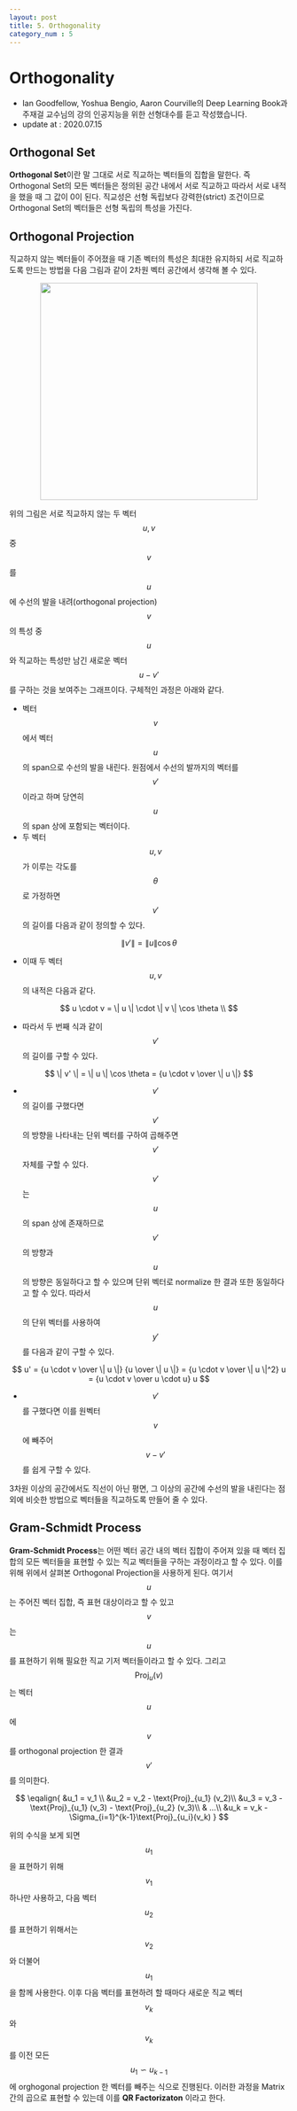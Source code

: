 ```yaml
---
layout: post
title: 5. Orthogonality
category_num : 5
---
```


# Orthogonality

- Ian Goodfellow, Yoshua Bengio, Aaron Courville의 Deep Learning Book과 주재걸 교수님의 강의 인공지능을 위한 선형대수를 듣고 작성했습니다.
- update at : 2020.07.15

## Orthogonal Set

**Orthogonal Set**이란 말 그대로 서로 직교하는 벡터들의 집합을 말한다. 즉 Orthogonal Set의 모든 벡터들은 정의된 공간 내에서 서로 직교하고 따라서 서로 내적을 했을 때 그 값이 0이 된다. 직교성은 선형 독립보다 강력한(strict) 조건이므로 Orthogonal Set의 벡터들은 선형 독립의 특성을 가진다.

## Orthogonal Projection

직교하지 않는 벡터들이 주어졌을 때 기존 벡터의 특성은 최대한 유지하되 서로 직교하도록 만드는 방법을 다음 그림과 같이 2차원 벡터 공간에서 생각해 볼 수 있다.

<img src="{{site.image_url}}/study/orthogonal_projection.png" style="width:28em; display: block; margin: 0px auto;">

위의 그림은 서로 직교하지 않는 두 벡터 $$u, v$$ 중 $$v$$를 $$u$$에 수선의 발을 내려(orthogonal projection) $$v$$의 특성 중 $$u$$와 직교하는 특성만 남긴 새로운 벡터 $$u - v'$$를 구하는 것을 보여주는 그래프이다. 구체적인 과정은 아래와 같다.

- 벡터 $$v$$에서 벡터 $$u$$의 span으로 수선의 발을 내린다. 원점에서 수선의 발까지의 벡터를 $$v'$$이라고 하며 당연히 $$u$$의 span 상에 포함되는 벡터이다.
- 두 벡터 $$u, v$$가 이루는 각도를 $$\theta$$로 가정하면 $$v'$$의 길이를 다음과 같이 정의할 수 있다.

$$\| v' \| = \| u \| \cos \theta$$

- 이때 두 벡터 $$u, v$$의 내적은 다음과 같다.

$$
u \cdot v = \| u \| \cdot \| v \| \cos \theta \\
$$

- 따라서 두 번째 식과 같이 $$v'$$의 길이를 구할 수 있다.

$$
\| v' \| = \| u \| \cos \theta = {u \cdot v \over \| u \|}
$$

- $$v'$$의 길이를 구했다면 $$v'$$의 방향을 나타내는 단위 벡터를 구하여 곱해주면 $$v'$$ 자체를 구할 수 있다. $$v'$$는 $$u$$의 span 상에 존재하므로 $$v'$$의 방향과 $$u$$의 방향은 동일하다고 할 수 있으며 단위 벡터로 normalize 한 결과 또한 동일하다고 할 수 있다. 따라서 $$u$$의 단위 벡터를 사용하여 $$y'$$를 다음과 같이 구할 수 있다.

$$
u' = {u \cdot v \over \| u \|} {u \over \| u \|} = {u \cdot v \over \| u \|^2} u = {u \cdot v \over u \cdot u} u
$$

- $$v'$$를 구했다면 이를 원벡터 $$v$$에 빼주어 $$v - v'$$를 쉽게 구할 수 있다.

3차원 이상의 공간에서도 직선이 아닌 평면, 그 이상의 공간에 수선의 발을 내린다는 점 외에 비슷한 방법으로 벡터들을 직교하도록 만들어 줄 수 있다.

## Gram-Schmidt Process

**Gram-Schmidt Process**는 어떤 벡터 공간 내의 벡터 집합이 주어져 있을 때 벡터 집합의 모든 벡터들을 표현할 수 있는 직교 벡터들을 구하는 과정이라고 할 수 있다. 이를 위해 위에서 살펴본 Orthogonal Projection을 사용하게 된다. 여기서 $$u$$는 주어진 벡터 집합, 즉 표현 대상이라고 할 수 있고 $$v$$는 $$u$$를 표현하기 위해 필요한 직교 기저 벡터들이라고 할 수 있다. 그리고 $$\text{Proj}_{u}(v)$$는 벡터 $$u$$에 $$v$$를 orthogonal projection 한 결과 $$v'$$를 의미한다.

$$
\eqalign{
&u_1 = v_1 \\
&u_2 = v_2 - \text{Proj}_{u_1} (v_2)\\
&u_3 = v_3 - \text{Proj}_{u_1} (v_3) - \text{Proj}_{u_2} (v_3)\\
& ...\\
&u_k = v_k - \Sigma_{i=1}^{k-1}\text{Proj}_{u_i}(v_k)
}
$$

위의 수식을 보게 되면 $$u_1$$을 표현하기 위해 $$v_1$$ 하나만 사용하고, 다음 벡터 $$u_2$$를 표현하기 위해서는 $$v_2$$와 더불어 $$u_1$$을 함께 사용한다. 이후 다음 벡터를 표현하려 할 때마다 새로운 직교 벡터 $$v_k$$와 $$v_k$$를 이전 모든 $$u_1 \backsim u_{k-1}$$에 orghogonal projection 한 벡터를 빼주는 식으로 진행된다. 이러한 과정을 Matrix 간의 곱으로 표현할 수 있는데 이를 **QR Factorizaton** 이라고 한다.
